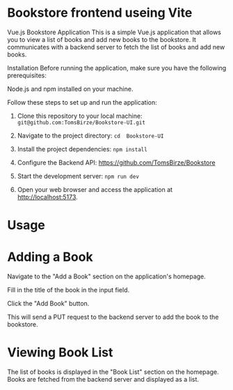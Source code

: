 # Bookstore frontend useing Vite

Vue.js Bookstore Application
This is a simple Vue.js application that allows you to view a list of books and add new books to the bookstore. It communicates with a backend server to fetch the list of books and add new books.

Installation
Before running the application, make sure you have the following prerequisites:

Node.js and npm installed on your machine.

Follow these steps to set up and run the application:

1. Clone this repository to your local machine:   ```git@github.com:TomsBirze/Bookstore-UI.git```

2. Navigate to the project directory: ```cd  Bookstore-UI```

3. Install the project dependencies: ```npm install```

4. Configure the Backend API: https://github.com/TomsBirze/Bookstore

5. Start the development server: ```npm run dev```

6. Open your web browser and access the application at [http://localhost:5173](http://localhost:5173/).

#   Usage
# Adding a Book
Navigate to the "Add a Book" section on the application's homepage.

Fill in the title of the book in the input field.

Click the "Add Book" button.

This will send a PUT request to the backend server to add the book to the bookstore.
# Viewing Book List
The list of books is displayed in the "Book List" section on the homepage. Books are fetched from the backend server and displayed as a list.
